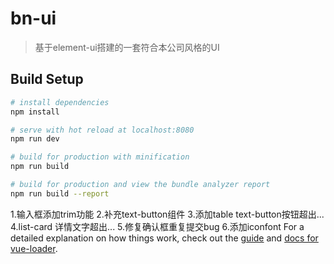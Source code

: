 # bn-ui

> 基于element-ui搭建的一套符合本公司风格的UI

## Build Setup

``` bash
# install dependencies
npm install

# serve with hot reload at localhost:8080
npm run dev

# build for production with minification
npm run build

# build for production and view the bundle analyzer report
npm run build --report
```

1.输入框添加trim功能
2.补充text-button组件
3.添加table text-button按钮超出...
4.list-card 详情文字超出...
5.修复确认框重复提交bug
6.添加iconfont
For a detailed explanation on how things work, check out the [guide](http://vuejs-templates.github.io/webpack/) and [docs for vue-loader](http://vuejs.github.io/vue-loader).

